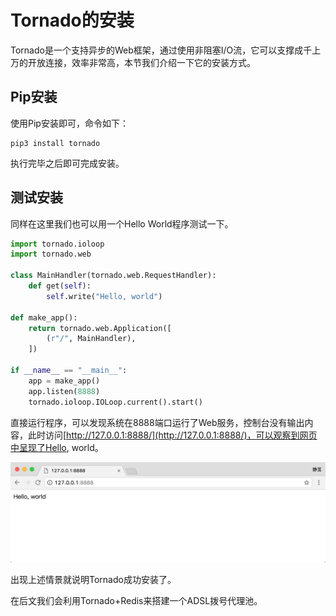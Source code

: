 # Tornado的安装

Tornado是一个支持异步的Web框架，通过使用非阻塞I/O流，它可以支撑成千上万的开放连接，效率非常高，本节我们介绍一下它的安装方式。

## Pip安装

使用Pip安装即可，命令如下：

```
pip3 install tornado
```

执行完毕之后即可完成安装。

## 测试安装

同样在这里我们也可以用一个Hello World程序测试一下。

```python
import tornado.ioloop
import tornado.web

class MainHandler(tornado.web.RequestHandler):
    def get(self):
        self.write("Hello, world")

def make_app():
    return tornado.web.Application([
        (r"/", MainHandler),
    ])

if __name__ == "__main__":
    app = make_app()
    app.listen(8888)
    tornado.ioloop.IOLoop.current().start()
```

直接运行程序，可以发现系统在8888端口运行了Web服务，控制台没有输出内容，此时访问[http://127.0.0.1:8888/](http://127.0.0.1:8888/)，可以观察到网页中呈现了Hello, world。


![](./assets/2017-06-06-00-41-08.png)

出现上述情景就说明Tornado成功安装了。

在后文我们会利用Tornado+Redis来搭建一个ADSL拨号代理池。

